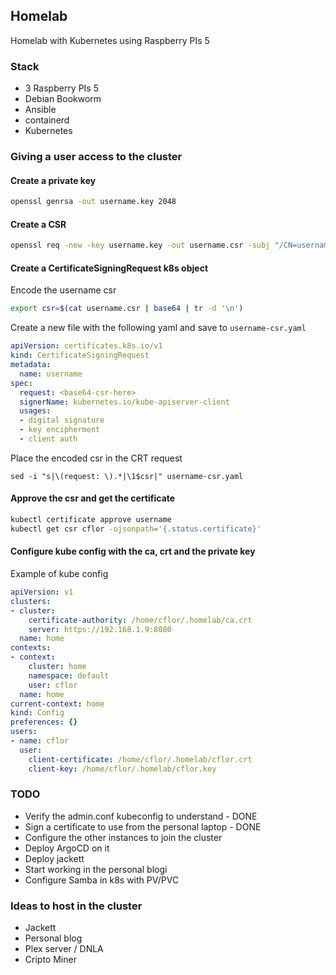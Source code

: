 ## Homelab

Homelab with Kubernetes using Raspberry PIs 5

### Stack
- 3 Raspberry PIs 5
- Debian Bookworm
- Ansible
- containerd
- Kubernetes

### Giving a user access to the cluster

#### Create a private key
```bash
openssl genrsa -out username.key 2048
```

#### Create a CSR
```bash
openssl req -new -key username.key -out username.csr -subj "/CN=username"
```

#### Create a CertificateSigningRequest k8s object

Encode the username csr
```bash
export csr=$(cat username.csr | base64 | tr -d '\n')
```

Create a new file with the following yaml and save to `username-csr.yaml`
```yaml
apiVersion: certificates.k8s.io/v1
kind: CertificateSigningRequest
metadata:
  name: username
spec:
  request: <base64-csr-here>
  signerName: kubernetes.io/kube-apiserver-client
  usages:
  - digital signature
  - key encipherment
  - client auth
```

Place the encoded csr in the CRT request
```base
sed -i "s|\(request: \).*|\1$csr|" username-csr.yaml
```

#### Approve the csr and get the certificate
```bash
kubectl certificate approve username
kubectl get csr cflor -ojsonpath='{.status.certificate}'
```

#### Configure kube config with the ca, crt and the private key

Example of kube config
```yaml
apiVersion: v1
clusters:
- cluster:
    certificate-authority: /home/cflor/.homelab/ca.crt
    server: https://192.168.1.9:8080
  name: home
contexts:
- context:
    cluster: home
    namespace: default
    user: cflor
  name: home
current-context: home
kind: Config
preferences: {}
users:
- name: cflor
  user:
    client-certificate: /home/cflor/.homelab/cflor.crt
    client-key: /home/cflor/.homelab/cflor.key
```

### TODO
- Verify the admin.conf kubeconfig to understand - DONE
- Sign a certificate to use from the personal laptop - DONE
- Configure the other instances to join the cluster
- Deploy ArgoCD on it
- Deploy jackett
- Start working in the personal blogi
- Configure Samba in k8s with PV/PVC

### Ideas to host in the cluster
- Jackett
- Personal blog
- Plex server / DNLA
- Cripto Miner
